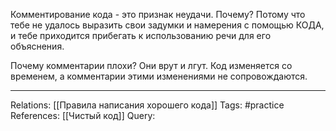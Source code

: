 Комментирование кода - это признак неудачи. Почему? Потому что тебе не удалось выразить свои задумки и намерения с помощью КОДА, и тебе приходится прибегать к использованию речи для его объяснения. 

Почему комментарии плохи? Они врут и лгут. Код изменяется со временем, а комментарии этими изменениями не сопровождаются. 

___
Relations: [[Правила написания хорошего кода]] 
Tags: #practice 
References: [[Чистый код]] 
Query: 